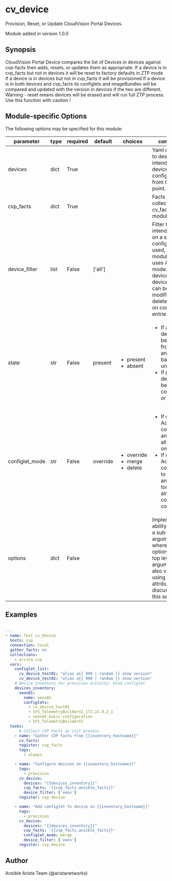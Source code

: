 # cv_device

Provision, Reset, or Update CloudVision Portal Devices.

Module added in version 1.0.0
## Synopsis

CloudVision Portal Device compares the list of Devices
in devices against cvp-facts then adds, resets, or updates them as appropriate.
If a device is in cvp_facts but not in devices it will be reset to factory defaults in ZTP mode
If a device is in devices but not in cvp_facts it will be provisioned
If a device is in both devices and cvp_facts its configlets and imageBundles will be compared
and updated with the version in devices if the two are different.
Warning - reset means devices will be erased and will run full ZTP process. Use this function with caution !

## Module-specific Options

The following options may be specified for this module:

| parameter | type | required | default | choices | comments |
| ------------- |-------------| ---------|----------- |--------- |--------- |
| devices  |   dict | True  |  | | Yaml dictionary to describe intended devices configuration from CVP stand point. |
| cvp_facts  |   dict | True  |  | | Facts from CVP collected by cv_facts module. |
| device_filter  |   list | False  |  ['all']  | | Filter to apply intended mode on a set of configlet. If not used, then module only uses ADD mode. device_filter list devices that can be modified or deleted based on configlets entries. |
| state  |   str | False  |  present  | <ul> <li>present</li>  <li>absent</li> </ul> |  <ul> <li>If absent, devices will be removed from CVP and moved back to undefined.</li>  <li>If present, devices will be configured or updated.</li> </ul> |
| configlet_mode  |   str | False  |  override  | <ul> <li>override</li>  <li>merge</li>  <li>delete</li> </ul> |  <ul> <li>If override, Add listed configlets and remove all unlisted ones.</li>  <li>If merge, Add listed configlets to device and do not touch already configured configlets.</li> </ul> |
| options  |   dict | False  |  | | Implements the ability to create a sub-argument_spec, where the sub options of the top level argument are also validated using the attributes discussed in this section. |


## Examples

```yaml

---
- name: Test cv_device
  hosts: cvp
  connection: local
  gather_facts: no
  collections:
    - arista.cvp
  vars:
    configlet_list:
      cv_device_test01: "alias a{{ 999 | random }} show version"
      cv_device_test02: "alias a{{ 999 | random }} show version"
    # Device inventory for provision activity: bind configlet
    devices_inventory:
      veos01:
        name: veos01
        configlets:
          - cv_device_test01
          - SYS_TelemetryBuilderV2_172.23.0.2_1
          - veos01-basic-configuration
          - SYS_TelemetryBuilderV2
  tasks:
      # Collect CVP Facts as init process
    - name: "Gather CVP facts from {{inventory_hostname}}"
      cv_facts:
      register: cvp_facts
      tags:
        - always

    - name: "Configure devices on {{inventory_hostname}}"
      tags:
        - provision
      cv_device:
        devices: "{{devices_inventory}}"
        cvp_facts: '{{cvp_facts.ansible_facts}}'
        device_filter: ['veos']
      register: cvp_device

    - name: "Add configlet to device on {{inventory_hostname}}"
      tags:
        - provision
      cv_device:
        devices: "{{devices_inventory}}"
        cvp_facts: '{{cvp_facts.ansible_facts}}'
        configlet_mode: merge
        device_filter: ['veos']
      register: cvp_device

```

## Author

Ansible Arista Team (@aristanetworks)

